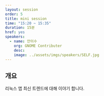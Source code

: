 ```yaml
---
layout: session
order: 5
title: mini session
time: "15:20 ~ 15:35"
duration: 15분
href: yes
speakers:
  - name: 안이수
    org: GNOME Contributer
    desc:
    image: ../assets/imgs/speakers/SELF.jpg
---
```

## 개요
리눅스 앱 최신 트렌드에 대해 이야기 합니다.

<!--
## 발표자료
<a class="btn btn-primary" href="https://www.slideshare.net/UbuntuKorea/malware-dataset-ubuntu" role="button"><i class="fas fa-paperclip"></i> 발표자료</a>
-->

